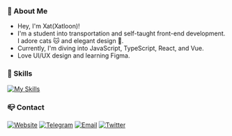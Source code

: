 ### 🚀 About Me

- Hey, I'm Xat(Xatloon)! 
- I'm a student into transportation and self-taught front-end development. I adore cats 🐱 and elegant design 🎨.
- Currently, I'm diving into JavaScript, TypeScript, React, and Vue.
- Love UI/UX design and learning Figma.

### 🧰 Skills
[![My Skills](https://skillicons.dev/icons?i=figma,ts,js,react,nextjs,vue,nuxtjs,tailwind,md&perline=10)](https://skillicons.dev)

### 📪 Contact

[![Website](https://img.shields.io/badge/Blog&#58;&#160;Xat-000000?style=for-the-badge&logo=About.me&logoColor=white)](https://xatloon.com)
[![Telegram](https://img.shields.io/badge/Telegram&#58;&#160;Xat-2CA5E0?style=for-the-badge&logo=telegram&logoColor=white)](https://t.me/Xatloon)
[![Email](https://img.shields.io/badge/Email&#58;&#160;i&#64;xatloon&#46;com-D14836?style=for-the-badge&logo=gmail&logoColor=white)](mailto:i@xatloon.com)
[![Twitter](https://img.shields.io/badge/X&#58;&#160;Xat-1DA1F2?style=for-the-badge&logo=x&logoColor=white)](https://x.com/Xatloon)


